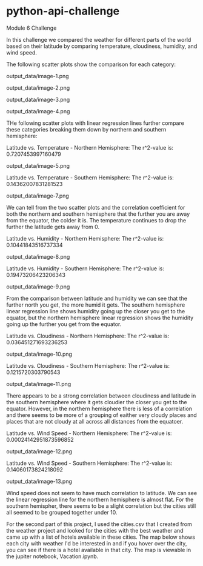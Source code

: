 # python-api-challenge
Module 6 Challenge

In this challenge we compared the weather for different parts of the world based on their latitude by comparing temperature, cloudiness, humidity, and wind speed. 

The following scatter plots show the comparison for each category:

output_data/image-1.png

output_data/image-2.png

output_data/image-3.png

output_data/image-4.png

THe following scatter plots with linear regression lines further compare these categories breaking them down by northern and southern hemisphere:

Latitude vs. Temperature - Northern Hemisphere:
The r^2-value is: 0.7207453997160479

output_data/image-5.png

Latitude vs. Temperature - Southern Hemisphere:
The r^2-value is: 0.14362007831281523

output_data/image-7.png

We can tell from the two scatter plots and the correlation coefficient for both the northern and southern hemisphere that the further you are away from the equator, the colder it is. The temperature continues to drop the further the latitude gets away from 0.

Latitude vs. Humidity - Northern Hemisphere:
The r^2-value is: 0.10441843516737334

output_data/image-8.png

Latitude vs. Humidity - Southern Hemisphere:
The r^2-value is: 0.19473206423206343

output_data/image-9.png

From the comparison between latitude and humidity we can see that the further north you get, the more humid it gets. The southern hemisphere linear regression line shows humidity going up the closer you get to the equator, but the northern hemisphere linear regression shows the humidity going up the further you get from the equator. 

Latitude vs. Cloudiness - Northern Hemisphere:
The r^2-value is: 0.036451271693236253

output_data/image-10.png

Latitude vs. Cloudiness - Southern Hemisphere:
The r^2-value is: 0.1215720303790543

output_data/image-11.png

There appears to be a strong correlation between cloudiness and latitude in the southern hemisphere where it gets cloudier the closer you get to the equator. However, in the northern hemisphere there is less of a correlation and there seems to be more of a grouping of eaither very cloudy places and places that are not cloudy at all across all distances from the equatoer.

Latitude vs. Wind Speed - Northern Hemisphere:
The r^2-value is: 0.00024142951873596852

output_data/image-12.png

Latitude vs. Wind Speed - Southern Hemisphere:
The r^2-value is: 0.14060173824218092

output_data/image-13.png

Wind speed does not seem to have much correlation to latitude. We can see the linear regression line for the northern hemisphere is almost flat. For the southern hemispher, there seems to be a slight correlation but the cities still all seemed to be grouped together under 10.

For the second part of this project, I used the cities.csv that I created from the weather project and looked for the cities with the best weather and came up with a list of hotels available in these cities. The map below shows each city with weather I'd be interested in and if you hover over the city, you can see if there is a hotel available in that city. The map is viewable in the jupiter notebook, Vacation.ipynb. 


